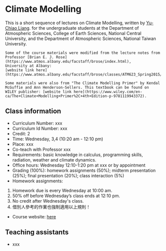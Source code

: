 # Climate Modelling

This is a short sequence of lectures on Climate Modelling, written by [Yu-Chiao Liang](https://littleyuchiao.wixsite.com/yuchiaol). 
for the undergraduate students at the Department of Atmospheric Sciences, College of Earth Sciences,
National Central University, and the Department of Atmospheric Sciences, National Taiwan University.


```{note}
Some of the course materials were modified from the lecture notes from Professor [Brian E. J. Rose](https://www.atmos.albany.edu/facstaff/brose/index.html), 
University at Albany:
[website link here](https://www.atmos.albany.edu/facstaff/brose/classes/ATM623_Spring2015/Notes/index.html).

Some materials were also from "The Climate Modelling Primer" by Kendal McGuffie and Ann Henderson-Sellers. This textbook can be found on WILEY publisher: [website link here](https://www.wiley.com/en-ca/The+Climate+Modelling+Primer%2C+4th+Edition-p-9781119943372). 
```

## Class information
- Curriculum Number: xxx
- Curriculum Id Number: xxx
- Credit: 2
- Time: Wednesday, 3,4 (10:20 am - 12:10 pm)
- Place: xxx
- Co-teach with Professor xxx
- Requirements: basic knowledge in calculus, programming skills, radiation, weather and climate dynamics.
- Office hours: Wednesday 12:10-1:20 pm at xxx or by appointment
- Grading (100%): homework assignments (50%); midterm presentation (25%); final presentation (20%); class interaction (5%)
- Homework assignments:
1. Homework due is every Wednesday at 10:00 am.
2. 50% off before Wednesday’s class ends at 12:10 pm.
3. No credit after Wednesday's class.
4. 借別人參考的作業也強制適用以上規則！
- Course website: [here](https://yuchiaol.github.io/climate_modelling_2025/docs/index.html)

## Teaching assistants
- xxx




